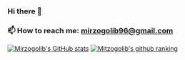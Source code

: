 ### Hi there 👋
### 📫 How to reach me: mirzogolib96@gmail.com
[![Mirzogolib's GitHub stats](https://github-readme-stats.vercel.app/api?username=Mirzogolib)](https://github.com/anuraghazra/github-readme-stats)
[![Mitzogolib's github ranking](https://github-readme-ranking.vercel.app/api/rank?username=Mirzogolib&country_code=uzbekistan&show_private=true)](https://github.com/Muhammadsher/github-readme-ranking)

<!--
**Mirzogolib/Mirzogolib** is a ✨ _special_ ✨ repository because its `README.md` (this file) appears on your GitHub profile.

Here are some ideas to get you started:

- 🔭 I’m currently working on ...
- 🌱 I’m currently learning ...
- 👯 I’m looking to collaborate on ...
- 🤔 I’m looking for help with ...
- 💬 Ask me about ...
- 📫 How to reach me: ...
- 😄 Pronouns: ...
- ⚡ Fun fact: ...
-->
